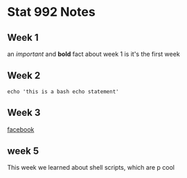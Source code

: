 # Stat 992 Notes

## Week 1

an *important* and **bold** fact about week 1 is it's the first week

## Week 2
    echo 'this is a bash echo statement'

## Week 3
[facebook](https://www.faceboook.com)

## week 5
This week we learned about shell scripts, which are p cool